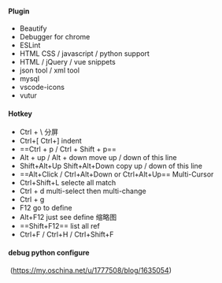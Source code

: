 #### Plugin

- Beautify
- Debugger for  chrome
- ESLint
- HTML CSS /  javascript / python support
- HTML / jQuery / vue snippets
- json tool / xml tool
- mysql
- vscode-icons
- vutur

#### Hotkey

- Ctrl + \   分屏
- Ctrl+[   Ctrl+]     indent
- ==Ctrl + p / Ctrl + Shift + p== 
- Alt + up / Alt + down    move up / down of this line
- Shift+Alt+Up  Shift+Alt+Down    copy up / down  of this line
- ==Alt+Click / Ctrl+Alt+Down or Ctrl+Alt+Up==     Multi-Cursor
- Ctrl+Shift+L  selecte all match
- Ctrl + d   multi-select then multi-change
- Ctrl + g
- F12    go to define
- Alt+F12   just see define 缩略图
- ==Shift+F12== list all ref
- Ctrl+F / Ctrl+H / Ctrl+Shift+F

#### debug python configure

​	(https://my.oschina.net/u/1777508/blog/1635054)

 